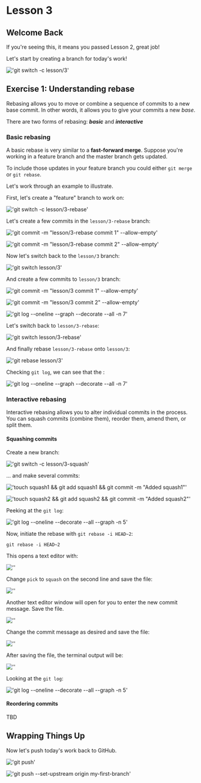 # Lesson 3

## Welcome Back

If you're seeing this, it means you passed Lesson 2, great job!

Let's start by creating a branch for today's work!

<!--
```shellSession
$ git switch -c lesson/3
```
-->

!['git switch -c lesson/3'](/.images/shell/3-step-shell-0.svg)

## Exercise 1: Understanding rebase

Rebasing allows you to move or combine a sequence of commits to a new base commit.  In other words, it allows you to give your commits a new *base*.

There are two forms of rebasing: ***basic*** and ***interactive***

### Basic rebasing

A basic rebase is very similar to a **fast-forward merge**.  Suppose you're working in a feature branch and the master branch gets updated.

To include those updates in your feature branch you could either `git merge` or `git rebase`.

Let's work through an example to illustrate.

First, let's create a "feature" branch to work on:

<!--
```shellSession
$ git switch -c lesson/3-rebase
```
-->

!['git switch -c lesson/3-rebase'](/.images/shell/3-step-shell-1.svg)

Let's create a few commits in the `lesson/3-rebase` branch:

<!--
```shellSession
$ git commit -m "lesson/3-rebase commit 1" --allow-empty
```
-->

!['git commit -m "lesson/3-rebase commit 1" --allow-empty'](/.images/shell/3-step-shell-2.svg)

<!--
```shellSession
$ git commit -m "lesson/3-rebase commit 2" --allow-empty
```
-->

!['git commit -m "lesson/3-rebase commit 2" --allow-empty'](/.images/shell/3-step-shell-3.svg)

Now let's switch back to the `lesson/3` branch:

<!--
```shellSession
$ git switch lesson/3
```
-->

!['git switch lesson/3'](/.images/shell/3-step-shell-4.svg)

And create a few commits to `lesson/3` branch:

<!--
```shellSession
$ git commit -m "lesson/3 commit 1" --allow-empty
```
-->

!['git commit -m "lesson/3 commit 1" --allow-empty'](/.images/shell/3-step-shell-5.svg)

<!--
```shellSession
$ git commit -m "lesson/3 commit 2" --allow-empty
```
-->

!['git commit -m "lesson/3 commit 2" --allow-empty'](/.images/shell/3-step-shell-6.svg)

<!--
```shellSession
$ git log --oneline --graph --decorate --all -n 7
```
-->

!['git log --oneline --graph --decorate --all -n 7'](/.images/shell/3-step-shell-7.svg)

Let's switch back to `lesson/3-rebase`:

<!--
```shellSession
$ git switch lesson/3-rebase
```
-->

!['git switch lesson/3-rebase'](/.images/shell/3-step-shell-8.svg)

And finally rebase `lesson/3-rebase` onto `lesson/3`:

<!--
```shellSession
$ git rebase lesson/3
```
-->

!['git rebase lesson/3'](/.images/shell/3-step-shell-9.svg)

Checking `git log`, we can see that the :

<!--
```shellSession
$ git log --oneline --graph --decorate --all -n 7
```
-->

!['git log --oneline --graph --decorate --all -n 7'](/.images/shell/3-step-shell-10.svg)

### Interactive rebasing

Interactive rebasing allows you to alter individual commits in the process. You can squash commits (combine them), reorder them, amend them, or split them.

#### Squashing commits

Create a new branch:

<!--
```shellSession
$ git switch -c lesson/3-squash
```
-->

!['git switch -c lesson/3-squash'](/.images/shell/3-step-shell-11.svg)

... and make several commits:

<!--
```shellSession
$ touch squash1 && git add squash1 && git commit -m "Added squash1"
```
-->

!['touch squash1 && git add squash1 && git commit -m "Added squash1"'](/.images/shell/3-step-shell-12.svg)

<!--
```shellSession
$ touch squash2 && git add squash2 && git commit -m "Added squash2"
```
-->

!['touch squash2 && git add squash2 && git commit -m "Added squash2"'](/.images/shell/3-step-shell-13.svg)

Peeking at the `git log`:

<!--
```shellSession
$ git log --oneline --decorate --all --graph -n 5
```
-->

!['git log --oneline --decorate --all --graph -n 5'](/.images/shell/3-step-shell-14.svg)

Now, initiate the rebase with `git rebase -i HEAD~2`:

```shell
git rebase -i HEAD~2
```

This opens a text editor with:

![''](/.images/3-step-shell-squash-editor-1.svg)

Change `pick` to `squash` on the second line and save the file:

![''](/.images/3-step-shell-squash-editor-2.svg)

Another text editor window will open for you to enter the new commit message. Save the file.

![''](/.images/3-step-shell-squash-editor-3.svg)

Change the commit message as desired and save the file:

![''](/.images/3-step-shell-squash-editor-4.svg)

After saving the file, the terminal output will be:

![''](/.images/3-step-shell-squash-editor-5.svg)

Looking at the `git log`:

!['git log --oneline --decorate --all --graph -n 5'](/.images/3-step-shell-squash-log-2.svg)

#### Reordering commits

TBD

## Wrapping Things Up

Now let's push today's work back to GitHub.

<!--
```shellSession
$ git push
```
-->

!['git push'](/.images/shell/3-step-shell-15.svg)

<!--
```shellSession
$ git push --set-upstream origin my-first-branch
```
-->

!['git push --set-upstream origin my-first-branch'](/.images/shell/3-step-shell-16.svg)
